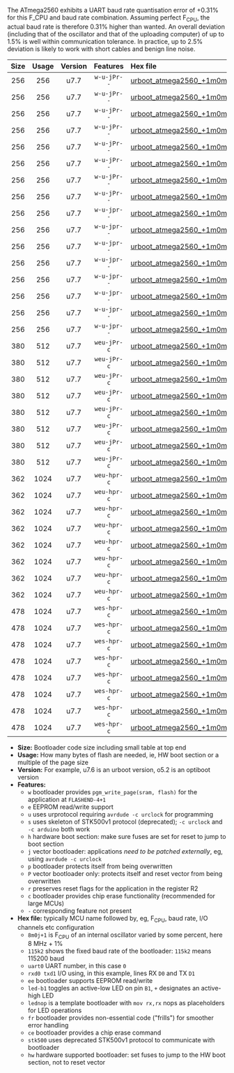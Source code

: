 The ATmega2560 exhibits a UART baud rate quantisation error of +0.31% for this F_CPU and baud rate combination. Assuming perfect F<sub>CPU</sub>, the actual baud rate is therefore 0.31% higher than wanted. An overall deviation (including that of the oscillator and that of the uploading computer) of up to 1.5% is well within communication tolerance. In practice, up to 2.5% deviation is likely to work with short cables and benign line noise.

|Size|Usage|Version|Features|Hex file|
|:-:|:-:|:-:|:-:|:--|
|256|256|u7.7|`w-u-jPr--`|[urboot_atmega2560_+1m0m+4_+++4k8_uart0_rxe0_txe1_led+b7.hex](https://raw.githubusercontent.com/stefanrueger/urboot.hex/main/mcus/atmega2560/internal_oscillator/fcpu_+1m0m+4/br_+++4k8/urboot_atmega2560_+1m0m+4_+++4k8_uart0_rxe0_txe1_led+b7.hex)|
|256|256|u7.7|`w-u-jPr--`|[urboot_atmega2560_+1m0m+4_+++4k8_uart0_rxe0_txe1_lednop.hex](https://raw.githubusercontent.com/stefanrueger/urboot.hex/main/mcus/atmega2560/internal_oscillator/fcpu_+1m0m+4/br_+++4k8/urboot_atmega2560_+1m0m+4_+++4k8_uart0_rxe0_txe1_lednop.hex)|
|256|256|u7.7|`w-u-jPr--`|[urboot_atmega2560_+1m0m+4_+++4k8_uart1_rxd2_txd3_led+b7.hex](https://raw.githubusercontent.com/stefanrueger/urboot.hex/main/mcus/atmega2560/internal_oscillator/fcpu_+1m0m+4/br_+++4k8/urboot_atmega2560_+1m0m+4_+++4k8_uart1_rxd2_txd3_led+b7.hex)|
|256|256|u7.7|`w-u-jPr--`|[urboot_atmega2560_+1m0m+4_+++4k8_uart1_rxd2_txd3_lednop.hex](https://raw.githubusercontent.com/stefanrueger/urboot.hex/main/mcus/atmega2560/internal_oscillator/fcpu_+1m0m+4/br_+++4k8/urboot_atmega2560_+1m0m+4_+++4k8_uart1_rxd2_txd3_lednop.hex)|
|256|256|u7.7|`w-u-jPr--`|[urboot_atmega2560_+1m0m+4_+++4k8_uart2_rxh0_txh1_led+b7.hex](https://raw.githubusercontent.com/stefanrueger/urboot.hex/main/mcus/atmega2560/internal_oscillator/fcpu_+1m0m+4/br_+++4k8/urboot_atmega2560_+1m0m+4_+++4k8_uart2_rxh0_txh1_led+b7.hex)|
|256|256|u7.7|`w-u-jPr--`|[urboot_atmega2560_+1m0m+4_+++4k8_uart2_rxh0_txh1_lednop.hex](https://raw.githubusercontent.com/stefanrueger/urboot.hex/main/mcus/atmega2560/internal_oscillator/fcpu_+1m0m+4/br_+++4k8/urboot_atmega2560_+1m0m+4_+++4k8_uart2_rxh0_txh1_lednop.hex)|
|256|256|u7.7|`w-u-jPr--`|[urboot_atmega2560_+1m0m+4_+++4k8_uart3_rxj0_txj1_led+b7.hex](https://raw.githubusercontent.com/stefanrueger/urboot.hex/main/mcus/atmega2560/internal_oscillator/fcpu_+1m0m+4/br_+++4k8/urboot_atmega2560_+1m0m+4_+++4k8_uart3_rxj0_txj1_led+b7.hex)|
|256|256|u7.7|`w-u-jPr--`|[urboot_atmega2560_+1m0m+4_+++4k8_uart3_rxj0_txj1_lednop.hex](https://raw.githubusercontent.com/stefanrueger/urboot.hex/main/mcus/atmega2560/internal_oscillator/fcpu_+1m0m+4/br_+++4k8/urboot_atmega2560_+1m0m+4_+++4k8_uart3_rxj0_txj1_lednop.hex)|
|256|256|u7.7|`w-u-jpr--`|[urboot_atmega2560_+1m0m+4_+++4k8_uart0_rxe0_txe1_led+b7_fr.hex](https://raw.githubusercontent.com/stefanrueger/urboot.hex/main/mcus/atmega2560/internal_oscillator/fcpu_+1m0m+4/br_+++4k8/urboot_atmega2560_+1m0m+4_+++4k8_uart0_rxe0_txe1_led+b7_fr.hex)|
|256|256|u7.7|`w-u-jpr--`|[urboot_atmega2560_+1m0m+4_+++4k8_uart0_rxe0_txe1_lednop_fr.hex](https://raw.githubusercontent.com/stefanrueger/urboot.hex/main/mcus/atmega2560/internal_oscillator/fcpu_+1m0m+4/br_+++4k8/urboot_atmega2560_+1m0m+4_+++4k8_uart0_rxe0_txe1_lednop_fr.hex)|
|256|256|u7.7|`w-u-jpr--`|[urboot_atmega2560_+1m0m+4_+++4k8_uart1_rxd2_txd3_led+b7_fr.hex](https://raw.githubusercontent.com/stefanrueger/urboot.hex/main/mcus/atmega2560/internal_oscillator/fcpu_+1m0m+4/br_+++4k8/urboot_atmega2560_+1m0m+4_+++4k8_uart1_rxd2_txd3_led+b7_fr.hex)|
|256|256|u7.7|`w-u-jpr--`|[urboot_atmega2560_+1m0m+4_+++4k8_uart1_rxd2_txd3_lednop_fr.hex](https://raw.githubusercontent.com/stefanrueger/urboot.hex/main/mcus/atmega2560/internal_oscillator/fcpu_+1m0m+4/br_+++4k8/urboot_atmega2560_+1m0m+4_+++4k8_uart1_rxd2_txd3_lednop_fr.hex)|
|256|256|u7.7|`w-u-jpr--`|[urboot_atmega2560_+1m0m+4_+++4k8_uart2_rxh0_txh1_led+b7_fr.hex](https://raw.githubusercontent.com/stefanrueger/urboot.hex/main/mcus/atmega2560/internal_oscillator/fcpu_+1m0m+4/br_+++4k8/urboot_atmega2560_+1m0m+4_+++4k8_uart2_rxh0_txh1_led+b7_fr.hex)|
|256|256|u7.7|`w-u-jpr--`|[urboot_atmega2560_+1m0m+4_+++4k8_uart2_rxh0_txh1_lednop_fr.hex](https://raw.githubusercontent.com/stefanrueger/urboot.hex/main/mcus/atmega2560/internal_oscillator/fcpu_+1m0m+4/br_+++4k8/urboot_atmega2560_+1m0m+4_+++4k8_uart2_rxh0_txh1_lednop_fr.hex)|
|256|256|u7.7|`w-u-jpr--`|[urboot_atmega2560_+1m0m+4_+++4k8_uart3_rxj0_txj1_led+b7_fr.hex](https://raw.githubusercontent.com/stefanrueger/urboot.hex/main/mcus/atmega2560/internal_oscillator/fcpu_+1m0m+4/br_+++4k8/urboot_atmega2560_+1m0m+4_+++4k8_uart3_rxj0_txj1_led+b7_fr.hex)|
|256|256|u7.7|`w-u-jpr--`|[urboot_atmega2560_+1m0m+4_+++4k8_uart3_rxj0_txj1_lednop_fr.hex](https://raw.githubusercontent.com/stefanrueger/urboot.hex/main/mcus/atmega2560/internal_oscillator/fcpu_+1m0m+4/br_+++4k8/urboot_atmega2560_+1m0m+4_+++4k8_uart3_rxj0_txj1_lednop_fr.hex)|
|380|512|u7.7|`weu-jPr-c`|[urboot_atmega2560_+1m0m+4_+++4k8_uart0_rxe0_txe1_ee_led+b7_fr_ce.hex](https://raw.githubusercontent.com/stefanrueger/urboot.hex/main/mcus/atmega2560/internal_oscillator/fcpu_+1m0m+4/br_+++4k8/urboot_atmega2560_+1m0m+4_+++4k8_uart0_rxe0_txe1_ee_led+b7_fr_ce.hex)|
|380|512|u7.7|`weu-jPr-c`|[urboot_atmega2560_+1m0m+4_+++4k8_uart0_rxe0_txe1_ee_lednop_fr_ce.hex](https://raw.githubusercontent.com/stefanrueger/urboot.hex/main/mcus/atmega2560/internal_oscillator/fcpu_+1m0m+4/br_+++4k8/urboot_atmega2560_+1m0m+4_+++4k8_uart0_rxe0_txe1_ee_lednop_fr_ce.hex)|
|380|512|u7.7|`weu-jPr-c`|[urboot_atmega2560_+1m0m+4_+++4k8_uart1_rxd2_txd3_ee_led+b7_fr_ce.hex](https://raw.githubusercontent.com/stefanrueger/urboot.hex/main/mcus/atmega2560/internal_oscillator/fcpu_+1m0m+4/br_+++4k8/urboot_atmega2560_+1m0m+4_+++4k8_uart1_rxd2_txd3_ee_led+b7_fr_ce.hex)|
|380|512|u7.7|`weu-jPr-c`|[urboot_atmega2560_+1m0m+4_+++4k8_uart1_rxd2_txd3_ee_lednop_fr_ce.hex](https://raw.githubusercontent.com/stefanrueger/urboot.hex/main/mcus/atmega2560/internal_oscillator/fcpu_+1m0m+4/br_+++4k8/urboot_atmega2560_+1m0m+4_+++4k8_uart1_rxd2_txd3_ee_lednop_fr_ce.hex)|
|380|512|u7.7|`weu-jPr-c`|[urboot_atmega2560_+1m0m+4_+++4k8_uart2_rxh0_txh1_ee_led+b7_fr_ce.hex](https://raw.githubusercontent.com/stefanrueger/urboot.hex/main/mcus/atmega2560/internal_oscillator/fcpu_+1m0m+4/br_+++4k8/urboot_atmega2560_+1m0m+4_+++4k8_uart2_rxh0_txh1_ee_led+b7_fr_ce.hex)|
|380|512|u7.7|`weu-jPr-c`|[urboot_atmega2560_+1m0m+4_+++4k8_uart2_rxh0_txh1_ee_lednop_fr_ce.hex](https://raw.githubusercontent.com/stefanrueger/urboot.hex/main/mcus/atmega2560/internal_oscillator/fcpu_+1m0m+4/br_+++4k8/urboot_atmega2560_+1m0m+4_+++4k8_uart2_rxh0_txh1_ee_lednop_fr_ce.hex)|
|380|512|u7.7|`weu-jPr-c`|[urboot_atmega2560_+1m0m+4_+++4k8_uart3_rxj0_txj1_ee_led+b7_fr_ce.hex](https://raw.githubusercontent.com/stefanrueger/urboot.hex/main/mcus/atmega2560/internal_oscillator/fcpu_+1m0m+4/br_+++4k8/urboot_atmega2560_+1m0m+4_+++4k8_uart3_rxj0_txj1_ee_led+b7_fr_ce.hex)|
|380|512|u7.7|`weu-jPr-c`|[urboot_atmega2560_+1m0m+4_+++4k8_uart3_rxj0_txj1_ee_lednop_fr_ce.hex](https://raw.githubusercontent.com/stefanrueger/urboot.hex/main/mcus/atmega2560/internal_oscillator/fcpu_+1m0m+4/br_+++4k8/urboot_atmega2560_+1m0m+4_+++4k8_uart3_rxj0_txj1_ee_lednop_fr_ce.hex)|
|362|1024|u7.7|`weu-hpr-c`|[urboot_atmega2560_+1m0m+4_+++4k8_uart0_rxe0_txe1_ee_led+b7_fr_ce_hw.hex](https://raw.githubusercontent.com/stefanrueger/urboot.hex/main/mcus/atmega2560/internal_oscillator/fcpu_+1m0m+4/br_+++4k8/urboot_atmega2560_+1m0m+4_+++4k8_uart0_rxe0_txe1_ee_led+b7_fr_ce_hw.hex)|
|362|1024|u7.7|`weu-hpr-c`|[urboot_atmega2560_+1m0m+4_+++4k8_uart0_rxe0_txe1_ee_lednop_fr_ce_hw.hex](https://raw.githubusercontent.com/stefanrueger/urboot.hex/main/mcus/atmega2560/internal_oscillator/fcpu_+1m0m+4/br_+++4k8/urboot_atmega2560_+1m0m+4_+++4k8_uart0_rxe0_txe1_ee_lednop_fr_ce_hw.hex)|
|362|1024|u7.7|`weu-hpr-c`|[urboot_atmega2560_+1m0m+4_+++4k8_uart1_rxd2_txd3_ee_led+b7_fr_ce_hw.hex](https://raw.githubusercontent.com/stefanrueger/urboot.hex/main/mcus/atmega2560/internal_oscillator/fcpu_+1m0m+4/br_+++4k8/urboot_atmega2560_+1m0m+4_+++4k8_uart1_rxd2_txd3_ee_led+b7_fr_ce_hw.hex)|
|362|1024|u7.7|`weu-hpr-c`|[urboot_atmega2560_+1m0m+4_+++4k8_uart1_rxd2_txd3_ee_lednop_fr_ce_hw.hex](https://raw.githubusercontent.com/stefanrueger/urboot.hex/main/mcus/atmega2560/internal_oscillator/fcpu_+1m0m+4/br_+++4k8/urboot_atmega2560_+1m0m+4_+++4k8_uart1_rxd2_txd3_ee_lednop_fr_ce_hw.hex)|
|362|1024|u7.7|`weu-hpr-c`|[urboot_atmega2560_+1m0m+4_+++4k8_uart2_rxh0_txh1_ee_led+b7_fr_ce_hw.hex](https://raw.githubusercontent.com/stefanrueger/urboot.hex/main/mcus/atmega2560/internal_oscillator/fcpu_+1m0m+4/br_+++4k8/urboot_atmega2560_+1m0m+4_+++4k8_uart2_rxh0_txh1_ee_led+b7_fr_ce_hw.hex)|
|362|1024|u7.7|`weu-hpr-c`|[urboot_atmega2560_+1m0m+4_+++4k8_uart2_rxh0_txh1_ee_lednop_fr_ce_hw.hex](https://raw.githubusercontent.com/stefanrueger/urboot.hex/main/mcus/atmega2560/internal_oscillator/fcpu_+1m0m+4/br_+++4k8/urboot_atmega2560_+1m0m+4_+++4k8_uart2_rxh0_txh1_ee_lednop_fr_ce_hw.hex)|
|362|1024|u7.7|`weu-hpr-c`|[urboot_atmega2560_+1m0m+4_+++4k8_uart3_rxj0_txj1_ee_led+b7_fr_ce_hw.hex](https://raw.githubusercontent.com/stefanrueger/urboot.hex/main/mcus/atmega2560/internal_oscillator/fcpu_+1m0m+4/br_+++4k8/urboot_atmega2560_+1m0m+4_+++4k8_uart3_rxj0_txj1_ee_led+b7_fr_ce_hw.hex)|
|362|1024|u7.7|`weu-hpr-c`|[urboot_atmega2560_+1m0m+4_+++4k8_uart3_rxj0_txj1_ee_lednop_fr_ce_hw.hex](https://raw.githubusercontent.com/stefanrueger/urboot.hex/main/mcus/atmega2560/internal_oscillator/fcpu_+1m0m+4/br_+++4k8/urboot_atmega2560_+1m0m+4_+++4k8_uart3_rxj0_txj1_ee_lednop_fr_ce_hw.hex)|
|478|1024|u7.7|`wes-hpr-c`|[urboot_atmega2560_+1m0m+4_+++4k8_uart0_rxe0_txe1_ee_led+b7_fr_ce_stk500_hw.hex](https://raw.githubusercontent.com/stefanrueger/urboot.hex/main/mcus/atmega2560/internal_oscillator/fcpu_+1m0m+4/br_+++4k8/urboot_atmega2560_+1m0m+4_+++4k8_uart0_rxe0_txe1_ee_led+b7_fr_ce_stk500_hw.hex)|
|478|1024|u7.7|`wes-hpr-c`|[urboot_atmega2560_+1m0m+4_+++4k8_uart0_rxe0_txe1_ee_lednop_fr_ce_stk500_hw.hex](https://raw.githubusercontent.com/stefanrueger/urboot.hex/main/mcus/atmega2560/internal_oscillator/fcpu_+1m0m+4/br_+++4k8/urboot_atmega2560_+1m0m+4_+++4k8_uart0_rxe0_txe1_ee_lednop_fr_ce_stk500_hw.hex)|
|478|1024|u7.7|`wes-hpr-c`|[urboot_atmega2560_+1m0m+4_+++4k8_uart1_rxd2_txd3_ee_led+b7_fr_ce_stk500_hw.hex](https://raw.githubusercontent.com/stefanrueger/urboot.hex/main/mcus/atmega2560/internal_oscillator/fcpu_+1m0m+4/br_+++4k8/urboot_atmega2560_+1m0m+4_+++4k8_uart1_rxd2_txd3_ee_led+b7_fr_ce_stk500_hw.hex)|
|478|1024|u7.7|`wes-hpr-c`|[urboot_atmega2560_+1m0m+4_+++4k8_uart1_rxd2_txd3_ee_lednop_fr_ce_stk500_hw.hex](https://raw.githubusercontent.com/stefanrueger/urboot.hex/main/mcus/atmega2560/internal_oscillator/fcpu_+1m0m+4/br_+++4k8/urboot_atmega2560_+1m0m+4_+++4k8_uart1_rxd2_txd3_ee_lednop_fr_ce_stk500_hw.hex)|
|478|1024|u7.7|`wes-hpr-c`|[urboot_atmega2560_+1m0m+4_+++4k8_uart2_rxh0_txh1_ee_led+b7_fr_ce_stk500_hw.hex](https://raw.githubusercontent.com/stefanrueger/urboot.hex/main/mcus/atmega2560/internal_oscillator/fcpu_+1m0m+4/br_+++4k8/urboot_atmega2560_+1m0m+4_+++4k8_uart2_rxh0_txh1_ee_led+b7_fr_ce_stk500_hw.hex)|
|478|1024|u7.7|`wes-hpr-c`|[urboot_atmega2560_+1m0m+4_+++4k8_uart2_rxh0_txh1_ee_lednop_fr_ce_stk500_hw.hex](https://raw.githubusercontent.com/stefanrueger/urboot.hex/main/mcus/atmega2560/internal_oscillator/fcpu_+1m0m+4/br_+++4k8/urboot_atmega2560_+1m0m+4_+++4k8_uart2_rxh0_txh1_ee_lednop_fr_ce_stk500_hw.hex)|
|478|1024|u7.7|`wes-hpr-c`|[urboot_atmega2560_+1m0m+4_+++4k8_uart3_rxj0_txj1_ee_led+b7_fr_ce_stk500_hw.hex](https://raw.githubusercontent.com/stefanrueger/urboot.hex/main/mcus/atmega2560/internal_oscillator/fcpu_+1m0m+4/br_+++4k8/urboot_atmega2560_+1m0m+4_+++4k8_uart3_rxj0_txj1_ee_led+b7_fr_ce_stk500_hw.hex)|
|478|1024|u7.7|`wes-hpr-c`|[urboot_atmega2560_+1m0m+4_+++4k8_uart3_rxj0_txj1_ee_lednop_fr_ce_stk500_hw.hex](https://raw.githubusercontent.com/stefanrueger/urboot.hex/main/mcus/atmega2560/internal_oscillator/fcpu_+1m0m+4/br_+++4k8/urboot_atmega2560_+1m0m+4_+++4k8_uart3_rxj0_txj1_ee_lednop_fr_ce_stk500_hw.hex)|

- **Size:** Bootloader code size including small table at top end
- **Usage:** How many bytes of flash are needed, ie, HW boot section or a multiple of the page size
- **Version:** For example, u7.6 is an urboot version, o5.2 is an optiboot version
- **Features:**
  + `w` bootloader provides `pgm_write_page(sram, flash)` for the application at `FLASHEND-4+1`
  + `e` EEPROM read/write support
  + `u` uses urprotocol requiring `avrdude -c urclock` for programming
  + `s` uses skeleton of STK500v1 protocol (deprecated); `-c urclock` and `-c arduino` both work
  + `h` hardware boot section: make sure fuses are set for reset to jump to boot section
  + `j` vector bootloader: applications *need to be patched externally*, eg, using `avrdude -c urclock`
  + `p` bootloader protects itself from being overwritten
  + `P` vector bootloader only: protects itself and reset vector from being overwritten
  + `r` preserves reset flags for the application in the register R2
  + `c` bootloader provides chip erase functionality (recommended for large MCUs)
  + `-` corresponding feature not present
- **Hex file:** typically MCU name followed by, eg, F<sub>CPU</sub>, baud rate, I/O channels etc configuration
  + `8m0j+1` is F<sub>CPU</sub> of an internal oscillator varied by some percent, here 8 MHz + 1%
  + `115k2` shows the fixed baud rate of the bootloader: `115k2` means 115200 baud
  + `uart0` UART number, in this case `0`
  + `rxd0 txd1` I/O using, in this example, lines RX `D0` and TX `D1`
  + `ee` bootloader supports EEPROM read/write
  + `led-b1` toggles an active-low LED on pin `B1`, `+` designates an active-high LED
  + `lednop` is a template bootloader with `mov rx,rx` nops as placeholders for LED operations
  + `fr` bootloader provides non-essential code ("frills") for smoother error handling
  + `ce` bootloader provides a chip erase command
  + `stk500` uses deprecated STK500v1 protocol to communicate with bootloader
  + `hw` hardware supported bootloader: set fuses to jump to the HW boot section, not to reset vector
